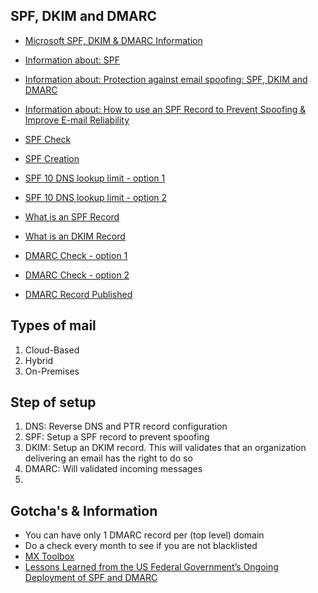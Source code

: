 ## SPF, DKIM and DMARC
* [Microsoft SPF, DKIM & DMARC Information](https://blogs.technet.microsoft.com/fasttracktips/2016/07/16/spf-dkim-dmarc-and-exchange-online/)
* [Information about: SPF](http://www.openspf.org/)
* [Information about: Protection against email spoofing: SPF, DKIM and DMARC](https://techblog.exonet.nl/2017-02-03-spf-dkim-dmarc)
* [Information about: How to use an SPF Record to Prevent Spoofing & Improve E-mail Reliability](https://www.digitalocean.com/community/tutorials/how-to-use-an-spf-record-to-prevent-spoofing-improve-e-mail-reliability)

* [SPF Check](https://www.fraudmarc.com/spf-record-check/)
* [SPF Creation](https://www.spfwizard.net/)
* [SPF 10 DNS lookup limit - option 1](https://serverfault.com/questions/584708/is-the-10-dns-lookup-limit-in-the-spf-spec-typically-enforced)
* [SPF 10 DNS lookup limit - option 2](https://www.reddit.com/r/sysadmin/comments/8ghwjo/spf_10_dns_lookup_limit/)
* [What is an SPF Record](https://www.digitalocean.com/community/tutorials/how-to-use-an-spf-record-to-prevent-spoofing-improve-e-mail-reliability)
* [What is an DKIM Record](https://support.dnsimple.com/articles/dkim-record/)
* [DMARC Check - option 1](https://www.fraudmarc.com/dmarc-check/)
* [DMARC Check - option 2](https://dmarcian.com/dmarc-tools/)
* [DMARC Record Published](https://mxtoolbox.com/problem/dmarc/dmarc-record-published)

## Types of mail
1. Cloud-Based
1. Hybrid
1. On-Premises

## Step of setup
1. DNS: Reverse DNS and PTR record configuration
1. SPF: Setup a SPF record to prevent spoofing
1. DKIM: Setup an DKIM record. This will validates that an organization delivering an email has the right to do so
1. DMARC: Will validated incoming messages
1. 

## Gotcha's & Information
* You can have only 1 DMARC record per (top level) domain
* Do a check every month to see if you are not blacklisted
* [MX Toolbox](https://mxtoolbox.com/)
* [Lessons Learned from the US Federal Government’s Ongoing Deployment of SPF and DMARC](https://seanthegeek.net/310/spf-dmarc-federal-government-checkdmarc/)
